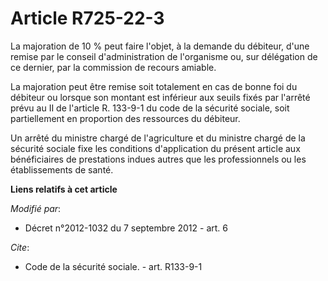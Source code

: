 # Article R725-22-3

La majoration de 10 % peut faire l'objet, à la demande du débiteur, d'une remise par le conseil d'administration de
l'organisme ou, sur délégation de ce dernier, par la commission de recours amiable. 

La majoration peut être remise soit totalement en cas de bonne foi du débiteur ou lorsque son montant est inférieur aux
seuils fixés par l'arrêté prévu au II de l'article R. 133-9-1 du code de la sécurité sociale, soit partiellement en
proportion des ressources du débiteur. 

Un arrêté du ministre chargé de l'agriculture et du ministre chargé de la sécurité sociale fixe les conditions d'application
du présent article aux bénéficiaires de prestations indues autres que les professionnels ou les établissements de santé.

**Liens relatifs à cet article**

_Modifié par_:

  - Décret n°2012-1032 du 7 septembre 2012 - art. 6

_Cite_:

  - Code de la sécurité sociale. - art. R133-9-1
